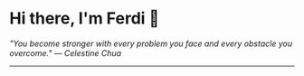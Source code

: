 <h1>Hi there, I'm Ferdi 👋</h1>

<p><em>
  "You become stronger with every problem you face and every obstacle you overcome." — Celestine Chua
</em></p>

---
